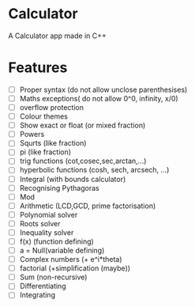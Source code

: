# Calculator
A Calculator app made in C++

# Features

- [ ] Proper syntax (do not allow unclose parenthesises)
- [ ] Maths exceptions( do not allow 0^0, infinity, x/0)
- [ ] overflow protection
- [ ] Colour themes
- [ ] Show exact or float (or mixed fraction)
- [ ] Powers
- [ ] Squrts (like fraction)
- [ ] pi (like fraction)
- [ ] trig functions (cot,cosec,sec,arctan,...)
- [ ] hyperbolic functions (cosh, sech, arcsech, ...)
- [ ] Integral (with bounds calculator)
- [ ] Recognising Pythagoras
- [ ] Mod
- [ ] Arithmetic (LCD,GCD, prime factorisation)
- [ ] Polynomial solver
- [ ] Roots solver 
- [ ] Inequality solver
- [ ] f(x) (function defining)
- [ ] a = Null(variable defining)
- [ ] Complex numbers (+ e^i*theta)
- [ ] factorial (+simplification (maybe))
- [ ] Sum (non-recursive)
- [ ] Differentiating
- [ ] Integrating
